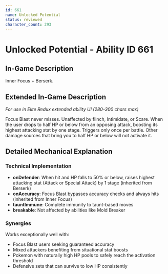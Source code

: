 ```yaml
---
id: 661
name: Unlocked Potential
status: reviewed
character_count: 293
---
```


# Unlocked Potential - Ability ID 661

## In-Game Description
Inner Focus + Berserk.

## Extended In-Game Description
*For use in Elite Redux extended ability UI (280-300 chars max)*

Focus Blast never misses. Unaffected by flinch, Intimidate, or Scare. When the user drops to half HP or below from an opposing attack, boosting its highest attacking stat by one stage. Triggers only once per battle. Other damage sources that bring you to half HP or below will not activate it.

## Detailed Mechanical Explanation

### Technical Implementation
- **onDefender**: When hit and HP falls to 50% or below, raises highest attacking stat (Attack or Special Attack) by 1 stage (inherited from Berserk)
- **onAccuracy**: Focus Blast bypasses accuracy checks and always hits (inherited from Inner Focus)  
- **tauntImmune**: Complete immunity to taunt-based moves
- **breakable**: Not affected by abilities like Mold Breaker

### Synergies
Works exceptionally well with:
- Focus Blast users seeking guaranteed accuracy
- Mixed attackers benefiting from situational stat boosts
- Pokemon with naturally high HP pools to safely reach the activation threshold
- Defensive sets that can survive to low HP consistently
